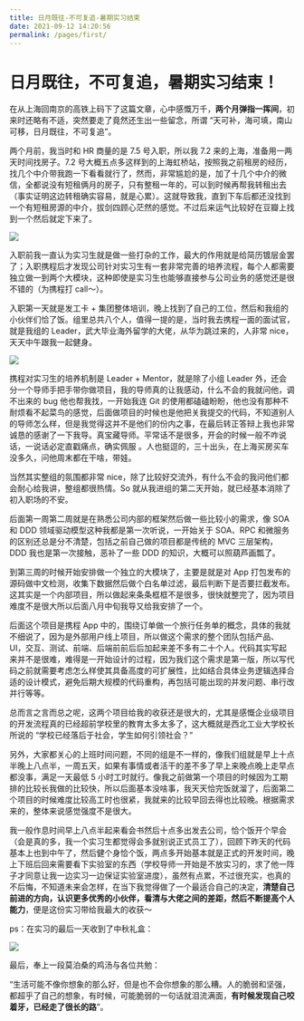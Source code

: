 ```yaml
---
title: 日月既往-不可复追-暑期实习结束
date: 2021-09-12 14:20:56
permalink: /pages/first/
---
```

# 日月既往，不可复追，暑期实习结束！

在从上海回南京的高铁上码下了这篇文章，心中感慨万千，**两个月弹指一挥间**，初来时还略有不适，突然要走了竟然还生出一些留念，所谓 “天可补，海可填，南山可移，日月既往，不可复追”。

两个月前，我当时和 HR 商量的是 7.5 号入职，所以我 7.2 来的上海，准备用一两天时间找房子。7.2 号大概五点多这样到的上海虹桥站，按照我之前租房的经历，找几个中介带我跑一下看看就行了，然而，非常尴尬的是，加了十几个中介的微信，全都说没有短租俩月的房子，只有整租一年的，可以到时候再帮我转租出去（事实证明这边转租确实容易，就是心累）。这就导致我，直到下车后都还没找到一个有短租房源的中介，拔剑四顾心茫然的感觉。不过后来运气比较好在豆瓣上找到一个然后就定下来了。

![](https://gitee.com/veal98/images/raw/master/img/20210912144144.jpg)

入职前我一直认为实习生就是做一些打杂的工作，最大的作用就是给简历镀层金罢了；入职携程后才发现公司针对实习生有一套非常完善的培养流程，每个人都需要独立做一到两个大模块，这种即使是实习生也能够直接参与公司业务的感觉还是很不错的（为携程打 call～）。

入职第一天就是发工卡 + 集团整体培训，晚上找到了自己的工位，然后和我组的小伙伴们恰了饭。组里总共八个人，值得一提的是，当时我去携程一面的面试官，就是我组的 Leader，武大毕业海外留学的大佬，从华为跳过来的，人非常 nice，天天中午跟我一起健身。

![](https://gitee.com/veal98/images/raw/master/img/20210912142454.jpg)

携程对实习生的培养机制是 Leader + Mentor，就是除了小组 Leader 外，还会分一个导师手把手带你做项目，我的导师真的让我感动，什么不会的我就问他，调不出来的 bug 他也帮我找，一开始我连 Git 的使用都磕磕盼盼，他也没有那种不耐烦看不起菜鸟的感觉，后面做项目的时候也是他把关我提交的代码，不知道别人的导师怎么样，但是我觉得这并不是他们的份内之事，在最后转正答辩上我也非常诚恳的感谢了一下我导。真宝藏导师。平常话不是很多，开会的时候一般不咋说话，一说话必定直戳痛点，确实佩服 。人也挺逗的，三十出头，在上海买房买车没多久，问他周末都在干啥，带娃。

当然其实整组的氛围都非常 nice，除了比较好交流外，有什么不会的我问他们都会耐心给我讲，整组都很热情。So 就从我进组的第二天开始，就已经基本消除了初入职场的不安。

后面第一周第二周就是在熟悉公司内部的框架然后做一些比较小的需求，像 SOA 和 DDD 领域驱动模型这种我都是第一次听说，一开始关于 SOA、RPC 和微服务的区别还总是分不清楚，包括之前自己做的项目都是传统的 MVC 三层架构，DDD 我也是第一次接触，恶补了一些 DDD 的知识，大概可以照葫芦画瓢了。

到第三周的时候开始安排做一个独立的大模块了，主要是就是对 App 打包发布的源码做中文检测，收集下数据然后做个白名单过滤，最后判断下是否要拦截发布。这其实是一个内部项目，所以做起来条条框框不是很多，很快就整完了，因为项目难度不是很大所以后面八月中旬我导又给我安排了一个。

后面这个项目是携程 App 中的，围绕订单做一个旅行任务单的概念，具体的我就不细说了，因为是外部用户线上项目，所以做这个需求的整个团队包括产品、UI，交互、测试、前端、后端前前后后加起来差不多有二十个人。代码其实写起来并不是很难，难得是一开始设计的过程，因为我们这个需求是第一版，所以写代码之前就需要考虑怎么样使其具备高度的可扩展性，比如结合具体业务逻辑选择合适的设计模式，避免后期大规模的代码重构，再包括可能出现的并发问题、串行改并行等等。

总而言之言而总之呢，这两个项目给我的收获还是很大的，尤其是感慨企业级项目的开发流程真的已经超前学校里的教育太多太多了，这大概就是西北工业大学校长所说的 “学校已经落后于社会，学生如何引领社会？”

另外，大家都关心的上班时间问题，不同的组是不一样的，像我们组就是早上十点半晚上八点半，一周五天，如果有事情或者活干的差不多了早上来晚点晚上走早点都没事，满足一天最低 5 小时工时就行。像我之前做第一个项目的时候因为工期排的比较长我做的比较快，所以后面基本没啥事，我天天恰完饭就溜了，后面第二个项目的时候难度比较高工时也很紧，我就来的比较早回去得也比较晚。根据需求来的，整体来说感觉强度不是很大。

我一般作息时间早上八点半起来看会书然后十点多出发去公司，恰个饭开个早会（会是真的多，我一个实习生都觉得会多就别说正式员工了），回顾下昨天的代码基本上也到中午了，然后健个身恰个饭，两点多开始基本就是正式的开发时间，晚上下班后回来需要看下实验室的东西（学校导师一开始是不放实习的，求了他一阵子才同意让我一边实习一边保证实验室进度），虽然有点累，不过很充实，也真的不后悔，不知道未来会怎样，在当下我觉得做了一个最适合自己的决定，**清楚自己前进的方向，认识更多优秀的小伙伴，看清与大佬之间的差距，然后不断提高个人能力**，便是这份实习带给我最大的收获～

ps：在实习的最后一天收到了中秋礼盒：

![](https://gitee.com/veal98/images/raw/master/img/20210912144157.jpg)

最后，奉上一段莫泊桑的鸡汤与各位共勉：

“生活可能不像你想象的那么好，但是也不会你想象的那么糟。人的脆弱和坚强，都超乎了自己的想象，有时候，可能脆弱的一句话就泪流满面，**有时候发现自己咬着牙，已经走了很长的路**”。

